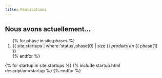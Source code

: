 ```yaml
---
title: Réalisations
---
```

<h2>Nous avons actuellement…</h2>

<section>
	<ol id="counters">
		{% for phase in site.phases %}
			<li class="counter {{ phase[0] }}">
				<span class="counter--count">{{ site.startups | where:'status',phase[0] | size }}</span>
				<i>produits en</i>
				<span class="counter--name">{{ phase[1] }}</span>
			</li>
		{% endfor %}
	</ol>
</section>

<main>
	{% for startup in site.startups %}
		{% include startup.html description=startup %}
	{% endfor %}
</main>
